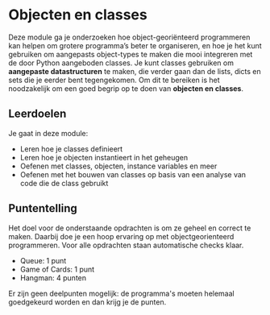 # Objecten en classes

Deze module ga je onderzoeken hoe object-georiënteerd programmeren kan helpen om grotere programma’s beter te organiseren, en hoe je het kunt gebruiken om aangepasts object-types te maken die mooi integreren met de door Python aangeboden classes. Je kunt classes gebruiken om **aangepaste datastructuren** te maken, die verder gaan dan de lists, dicts en sets die je eerder bent tegengekomen. Om dit te bereiken is het noodzakelijk om een goed begrip op te doen van **objecten en classes**.

## Leerdoelen

Je gaat in deze module:

- Leren hoe je classes definieert
- Leren hoe je objecten instantieert in het geheugen
- Oefenen met classes, objecten, instance variables en meer
- Oefenen met het bouwen van classes op basis van een analyse van code die de class gebruikt

## Puntentelling

Het doel voor de onderstaande opdrachten is om ze geheel en correct te maken. Daarbij doe je een hoop ervaring op met objectgeorienteerd programmeren. Voor alle opdrachten staan automatische checks klaar.

- Queue: 1 punt
- Game of Cards: 1 punt
- Hangman: 4 punten

Er zijn geen deelpunten mogelijk: de programma's moeten helemaal goedgekeurd worden en dan krijg je de punten.

